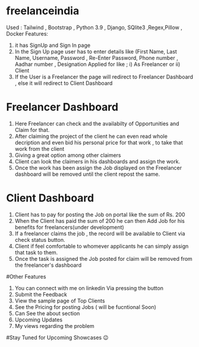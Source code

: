 # freelanceindia

Used : Tailwind , Bootstrap , Python 3.9 , Django, SQlite3 ,Regex,Pillow , Docker
Features:
1) it has SignUp and Sign In page 
2) In the Sign Up page user has to enter details like (First Name, Last Name, Username, Password , Re-Enter Password, Phone number , Aadhar number , Designation Applied for like ; i) As Freelancer or ii) Client 
3) If the User is a Freelancer the page will redirect to Freelancer Dashboard , else it will redirect to Client Dashboard
# Freelancer Dashboard

1) Here Freelancer can check and the availabilty of Opportunities and Claim for that. 
2) After claiming the project of the client he can even read whole decription and even bid his personal price for that work , to take that work from the client
3) Giving a great option among other claimers
4) Client can look the claimers in his dashboards and assign the work.
5) Once the work has been assign the Job displayed on the Freelancer dashboard will be removed until the client repost the same.
# Client Dashboard

1) Client has to pay for posting the Job on portal like the sum of Rs. 200 
2) When the Client has paid the sum of 200 he can then Add Job for his benefits for freelancers(under development)
3) If a freelancer claims the job , the record will be available to Client via check status button.
4) Client if feel comfortable to whomever applicants he can simply assign that task to them.
5) Once the task is assigned the Job posted for claim will be removed from the freelancer's dashboard

#Other Features
1) You can connect with me on linkedin Via pressing the button
2) Submit the Feedback
3) View the sample page of Top Clients
4) See the Pricing for posting Jobs ( will be fucntional Soon)
5) Can See the about section 
6) Upcoming Updates
7) My views regarding the problem

#Stay Tuned for Upcoming Showcases 😉
